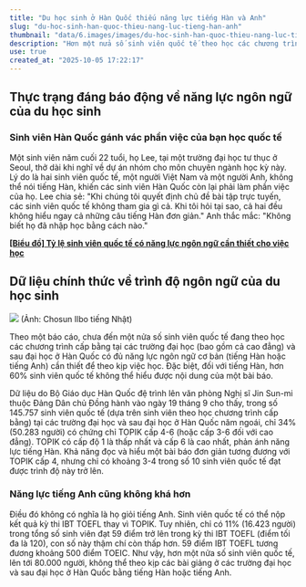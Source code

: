 ```yaml
---
title: "Du học sinh ở Hàn Quốc thiếu năng lực tiếng Hàn và Anh"
slug: "du-hoc-sinh-han-quoc-thieu-nang-luc-tieng-han-anh"
thumbnail: "data/6.images/images/du-hoc-sinh-han-quoc-thieu-nang-luc-tieng-han-anh.webp"
description: "Hơn một nửa số sinh viên quốc tế theo học các chương trình cấp bằng tại các trường đại học Hàn Quốc không có đủ năng lực ngôn ngữ cơ bản tiếng Hàn hoặc tiếng Anh cần thiết cho việc học tập."
use: true
created_at: "2025-10-05 17:22:17"
---
```


## Thực trạng đáng báo động về năng lực ngôn ngữ của du học sinh

### Sinh viên Hàn Quốc gánh vác phần việc của bạn học quốc tế

Một sinh viên năm cuối 22 tuổi, họ Lee, tại một trường đại học tư thục ở Seoul, thở dài khi nghĩ về dự án nhóm cho môn chuyên ngành học kỳ này. Lý do là hai sinh viên quốc tế, một người Việt Nam và một người Anh, không thể nói tiếng Hàn, khiến các sinh viên Hàn Quốc còn lại phải làm phần việc của họ. Lee chia sẻ: "Khi chúng tôi quyết định chủ đề bài tập trực tuyến, các sinh viên quốc tế không tham gia gì cả. Khi tôi hỏi tại sao, cả hai đều không hiểu ngay cả những câu tiếng Hàn đơn giản." Anh thắc mắc: "Không biết họ đã nhập học bằng cách nào."

[**[Biểu đồ] Tỷ lệ sinh viên quốc tế có năng lực ngôn ngữ cần thiết cho việc học**](https://www.chosunonline.com/svc/view.html?contid=2025092780017&no=1)

## Dữ liệu chính thức về trình độ ngôn ngữ của du học sinh

![](/images/20250927-00080017-chosun-000-14-view.webp)
(Ảnh: Chosun Ilbo tiếng Nhật)

Theo một báo cáo, chưa đến một nửa số sinh viên quốc tế đang theo học các chương trình cấp bằng tại các trường đại học (bao gồm cả cao đẳng) và sau đại học ở Hàn Quốc có đủ năng lực ngôn ngữ cơ bản (tiếng Hàn hoặc tiếng Anh) cần thiết để theo kịp việc học. Đặc biệt, đối với tiếng Hàn, hơn 60% sinh viên quốc tế không thể hiểu được nội dung của một bài báo.

Dữ liệu do Bộ Giáo dục Hàn Quốc đệ trình lên văn phòng Nghị sĩ Jin Sun-mi thuộc Đảng Dân chủ Đồng hành vào ngày 19 tháng 9 cho thấy, trong số 145.757 sinh viên quốc tế (dựa trên sinh viên theo học chương trình cấp bằng) tại các trường đại học và sau đại học ở Hàn Quốc năm ngoái, chỉ 34% (50.283 người) có chứng chỉ TOPIK cấp 4-6 (hoặc cấp 3-6 đối với cao đẳng). TOPIK có cấp độ 1 là thấp nhất và cấp 6 là cao nhất, phản ánh năng lực tiếng Hàn. Khả năng đọc và hiểu một bài báo đơn giản tương đương với TOPIK cấp 4, nhưng chỉ có khoảng 3-4 trong số 10 sinh viên quốc tế đạt được trình độ này trở lên.

### Năng lực tiếng Anh cũng không khá hơn

Điều đó không có nghĩa là họ giỏi tiếng Anh. Sinh viên quốc tế có thể nộp kết quả kỳ thi IBT TOEFL thay vì TOPIK. Tuy nhiên, chỉ có 11% (16.423 người) trong tổng số sinh viên đạt 59 điểm trở lên trong kỳ thi IBT TOEFL (điểm tối đa là 120), con số này thậm chí còn thấp hơn. 59 điểm IBT TOEFL tương đương khoảng 500 điểm TOEIC. Như vậy, hơn một nửa số sinh viên quốc tế, lên tới 80.000 người, không thể theo kịp các bài giảng ở các trường đại học và sau đại học ở Hàn Quốc bằng tiếng Hàn hoặc tiếng Anh.